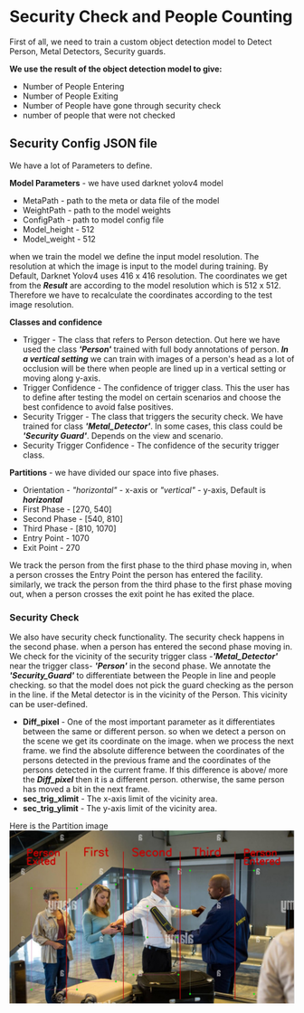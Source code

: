 # Security Check and People Counting

First of all, we need to train a custom object detection model to Detect Person, Metal Detectors, Security guards.

**We use the result of the object detection model to give:**
+ Number of People Entering
+ Number of People Exiting
+ Number of People have gone through security check
+ number of people that were not checked
## Security Config JSON file
We have a lot of Parameters to define.

**Model Parameters** - we have used darknet yolov4 model
 * MetaPath - path to the meta or data file of the model
 * WeightPath - path to the model weights
 * ConfigPath - path to model config file
 * Model_height - 512
 * Model_weight - 512

when we train the model we define the input model resolution. The resolution at which the image is input to the model during training. By Default, Darknet Yolov4 uses 416 x 416 resolution. The coordinates we get from the _**Result**_ are according to the model resolution which is 512 x 512. Therefore we have to recalculate the coordinates according to the test image resolution.

**Classes and confidence**
* Trigger - The class that refers to Person detection. Out here we have used the class _**'Person'**_ trained with full body annotations of person. _**In a vertical setting**_ we can train with images of a person's head as a lot of occlusion  will be there when people are lined up in a vertical setting or moving along y-axis.
* Trigger Confidence - The confidence of trigger class. This the user has to define after testing the model on certain scenarios and choose the best confidence to avoid false positives.
* Security Trigger - The class that triggers the security check. We have trained for class _**'Metal_Detector'**_. In some cases, this class could be _**'Security Guard'**_. Depends on the view and scenario.
* Security Trigger Confidence - The confidence of the security trigger class.

**Partitions** - we have divided our space into five phases.
  * Orientation - _"horizontal"_ - x-axis or _"vertical"_ - y-axis, Default is *__horizontal__*
  * First Phase - [270, 540]
  * Second Phase - [540, 810]
  * Third Phase - [810, 1070]
  * Entry Point - 1070
  * Exit Point - 270

We track the person from the first phase to the third phase moving in, when a person crosses the Entry Point the person has entered the facility. similarly, we track the person from the third phase to the first phase moving out, when a person crosses the exit point he has exited the place.

### Security Check
We also have security check functionality. The security check happens in the second phase. when a person has entered the second phase moving in. We check for the vicinity of the security trigger class -_**'Metal_Detector'**_ near the trigger class- _**'Person'**_ in the second phase. We annotate the *__'Security_Guard'__* to differentiate between the People in line and people checking. so that the model does not pick the guard checking as the person in the line. if the Metal detector is in the vicinity of the Person. This vicinity can be user-defined.

+ **Diff_pixel** - One of the most important parameter as it differentiates between the same or different person. so when we detect a person on the scene we get its coordinate on the image. when we process the next frame. we find the absolute difference between the coordinates of the persons detected in the previous frame and the coordinates of the persons detected in the current frame. If this difference is above/ more the _**Diff_pixel**_ then it is a different person. otherwise, the same person has moved a bit in the next frame.
+ **sec_trig_xlimit** - The x-axis limit of the vicinity area.
+ **sec_trig_ylimit** - The y-axis limit of the vicinity area.
  
   
Here is the Partition image
![Partition image](https://github.com/sidmangla/People_Counting/blob/main/sec.jpg)
